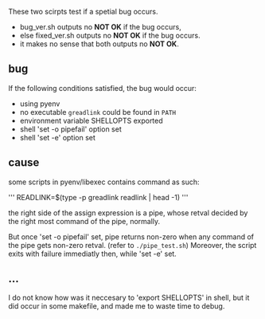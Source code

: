 These two scirpts test if a spetial bug occurs.

- bug\_ver.sh outputs no **NOT OK** if the bug occurs,
- else fixed\_ver.sh outputs no **NOT OK** if the bug occurs.
- it makes no sense that both outputs no **NOT OK**.

## bug

If the following conditions satisfied, the bug would occur:

- using pyenv
- no executable `greadlink` could be found in `PATH`
- environment variable SHELLOPTS exported
- shell 'set -o pipefail' option set
- shell 'set -e' option set

## cause

some scripts in pyenv/libexec contains command as such:

'''
    READLINK=$(type -p greadlink readlink | head -1)
'''

the right side of the assign expression is a pipe,
whose retval decided by the right most command of the pipe, normally.

But once 'set -o pipefail' set, pipe returns non-zero
when any command of the pipe gets non-zero retval.
(refer to `./pipe_test.sh`)
Moreover, the script exits with failure immediatly then, while 'set -e' set.

## ...

I do not know how was it neccesary to 'export SHELLOPTS' in shell,
but it did occur in some makefile, and made me to waste time to debug.
